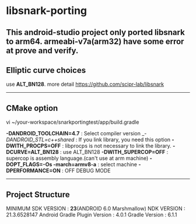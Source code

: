 # libsnark-porting
This android-studio project only ported libsnark to __arm64__.
armeabi-v7a(arm32) have some error at prove and verify.
--------------------------------------------------------------------------------
Elliptic curve choices
--------------------------------------------------------------------------------
use __ALT_BN128__. more detail https://github.com/scipr-lab/libsnark

--------------------------------------------------------------------------------
CMake option
--------------------------------------------------------------------------------
vi ~/your-workspace/snarkportingtest/app/build.gradle


__-DANDROID_TOOLCHAIN=4.7__ : Select compiler version
__-DANDROID_STL=c++_shared__ : If you link library, you need this option
__-DWITH_PROCPS=OFF__ : libprocps is not necessary to link the library. 
__-DCURVE=ALT_BN128__ : use ALT_BN128
__-DWITH_SUPERCOP=OFF__ : supercop is assembly language.(can't use at arm machine)
__-DOPT_FLAGS=-Os -march=armv8-a__ : select machine
__-DPERFORMANCE=ON__ : OFF DEBUG MODE

--------------------------------------------------------------------------------
Project Structure
--------------------------------------------------------------------------------
MINIMUM SDK VERSION : __23__(ANDROID 6.0 Marshmallow)
NDK VERSION : 21.3.6528147
Android Gradle Plugin Version : 4.0.1
Gradle Version : 6.1.1
